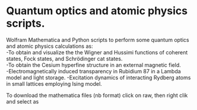 # Quantum optics and atomic physics scripts.   
 Wolfram Mathematica and Python scripts to perform some quantum optics and atomic physics calculations as:  
-To obtain and visualize the the Wigner and Hussimi functions of coherent states, Fock states, and Schrödinger cat states.    
-To obtain the Cesium hyperfine structure in an external magnetic field.  
-Electromagnetically induced transparency in Rubidium 87 in a Lambda model and light storage.
-Excitation dynamics of interacting Rydberg atoms in small lattices employing Ising model.

To download the mathematica files (nb format) click on raw, then right clik and select as 
